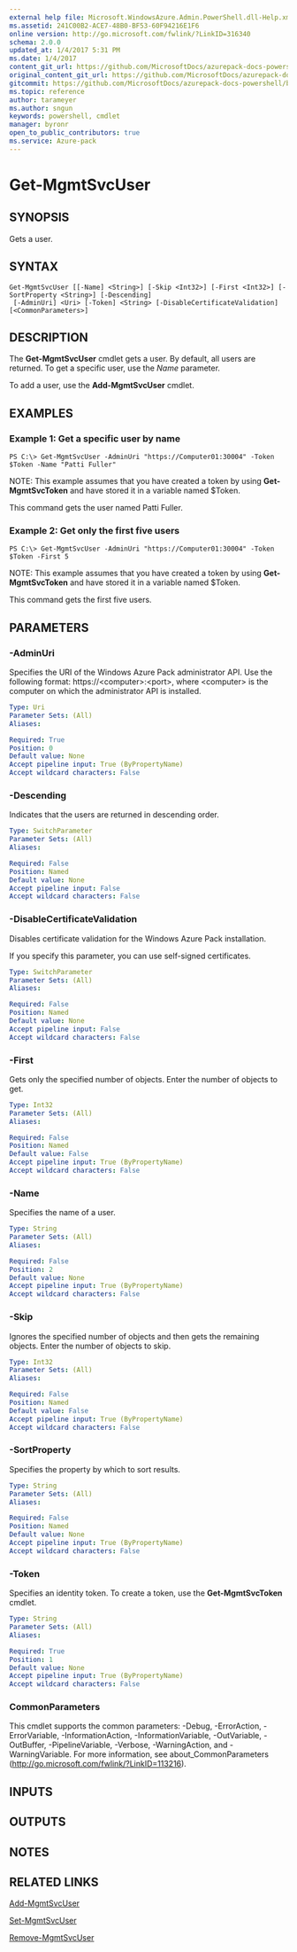 ```yaml
---
external help file: Microsoft.WindowsAzure.Admin.PowerShell.dll-Help.xml
ms.assetid: 241C00B2-ACE7-48B0-BF53-60F94216E1F6
online version: http://go.microsoft.com/fwlink/?LinkID=316340
schema: 2.0.0
updated_at: 1/4/2017 5:31 PM
ms.date: 1/4/2017
content_git_url: https://github.com/MicrosoftDocs/azurepack-docs-powershell/blob/master/AzurePack-cmdlets/Administration/v1.0/Get-MgmtSvcUser.md
original_content_git_url: https://github.com/MicrosoftDocs/azurepack-docs-powershell/blob/master/AzurePack-cmdlets/Administration/v1.0/Get-MgmtSvcUser.md
gitcommit: https://github.com/MicrosoftDocs/azurepack-docs-powershell/blob/93767eba34ad89edb3696359a7595e41769e0346/AzurePack-cmdlets/Administration/v1.0/Get-MgmtSvcUser.md
ms.topic: reference
author: tarameyer
ms.author: sngun
keywords: powershell, cmdlet
manager: byronr
open_to_public_contributors: true
ms.service: Azure-pack
---
```


# Get-MgmtSvcUser

## SYNOPSIS
Gets a user.

## SYNTAX

```
Get-MgmtSvcUser [[-Name] <String>] [-Skip <Int32>] [-First <Int32>] [-SortProperty <String>] [-Descending]
 [-AdminUri] <Uri> [-Token] <String> [-DisableCertificateValidation] [<CommonParameters>]
```

## DESCRIPTION
The **Get-MgmtSvcUser** cmdlet gets a user.
By default, all users are returned.
To get a specific user, use the *Name* parameter.

To add a user, use the **Add-MgmtSvcUser** cmdlet.

## EXAMPLES

### Example 1: Get a specific user by name
```
PS C:\> Get-MgmtSvcUser -AdminUri "https://Computer01:30004" -Token $Token -Name "Patti Fuller"
```

NOTE: This example assumes that you have created a token by using **Get-MgmtSvcToken** and have stored it in a variable named $Token.

This command gets the user named Patti Fuller.

### Example 2: Get only the first five users
```
PS C:\> Get-MgmtSvcUser -AdminUri "https://Computer01:30004" -Token $Token -First 5
```

NOTE: This example assumes that you have created a token by using **Get-MgmtSvcToken** and have stored it in a variable named $Token.

This command gets the first five users.

## PARAMETERS

### -AdminUri
Specifies the URI of the Windows Azure Pack administrator API.
Use the following format: https://\<computer\>:\<port\>, where \<computer\> is the computer on which the administrator API is installed.

```yaml
Type: Uri
Parameter Sets: (All)
Aliases: 

Required: True
Position: 0
Default value: None
Accept pipeline input: True (ByPropertyName)
Accept wildcard characters: False
```

### -Descending
Indicates that the users are returned in descending order.

```yaml
Type: SwitchParameter
Parameter Sets: (All)
Aliases: 

Required: False
Position: Named
Default value: None
Accept pipeline input: False
Accept wildcard characters: False
```

### -DisableCertificateValidation
Disables certificate validation for the Windows Azure Pack installation.

If you specify this parameter, you can use self-signed certificates.

```yaml
Type: SwitchParameter
Parameter Sets: (All)
Aliases: 

Required: False
Position: Named
Default value: None
Accept pipeline input: False
Accept wildcard characters: False
```

### -First
Gets only the specified number of objects.
Enter the number of objects to get.

```yaml
Type: Int32
Parameter Sets: (All)
Aliases: 

Required: False
Position: Named
Default value: False
Accept pipeline input: True (ByPropertyName)
Accept wildcard characters: False
```

### -Name
Specifies the name of a user.

```yaml
Type: String
Parameter Sets: (All)
Aliases: 

Required: False
Position: 2
Default value: None
Accept pipeline input: True (ByPropertyName)
Accept wildcard characters: False
```

### -Skip
Ignores the specified number of objects and then gets the remaining objects.
Enter the number of objects to skip.

```yaml
Type: Int32
Parameter Sets: (All)
Aliases: 

Required: False
Position: Named
Default value: False
Accept pipeline input: True (ByPropertyName)
Accept wildcard characters: False
```

### -SortProperty
Specifies the property by which to sort results.

```yaml
Type: String
Parameter Sets: (All)
Aliases: 

Required: False
Position: Named
Default value: None
Accept pipeline input: True (ByPropertyName)
Accept wildcard characters: False
```

### -Token
Specifies an identity token.
To create a token, use the **Get-MgmtSvcToken** cmdlet.

```yaml
Type: String
Parameter Sets: (All)
Aliases: 

Required: True
Position: 1
Default value: None
Accept pipeline input: True (ByPropertyName)
Accept wildcard characters: False
```

### CommonParameters
This cmdlet supports the common parameters: -Debug, -ErrorAction, -ErrorVariable, -InformationAction, -InformationVariable, -OutVariable, -OutBuffer, -PipelineVariable, -Verbose, -WarningAction, and -WarningVariable. For more information, see about_CommonParameters (http://go.microsoft.com/fwlink/?LinkID=113216).

## INPUTS

## OUTPUTS

## NOTES

## RELATED LINKS

[Add-MgmtSvcUser](xref:Administration/v1.0/Add-MgmtSvcUser.md)

[Set-MgmtSvcUser](xref:Administration/v1.0/Set-MgmtSvcUser.md)

[Remove-MgmtSvcUser](xref:Administration/v1.0/Remove-MgmtSvcUser.md)


